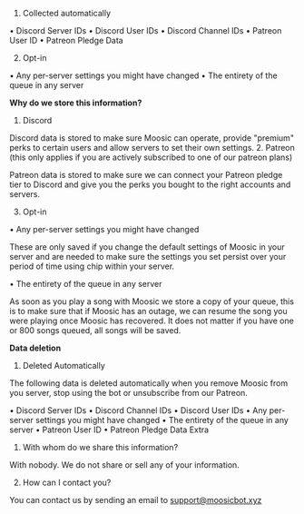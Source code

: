 1. Collected automatically

• Discord Server IDs
• Discord User IDs
• Discord Channel IDs
• Patreon User ID
• Patreon Pledge Data

2. Opt-in

• Any per-server settings you might have changed
• The entirety of the queue in any server

**Why do we store this information?**

1. Discord

Discord data is stored to make sure Moosic can operate, provide "premium" perks to certain users and allow servers to set their own settings.
2. Patreon (this only applies if you are actively subscribed to one of our patreon plans)

Patreon data is stored to make sure we can connect your Patreon pledge tier to Discord and give you the perks you bought to the right accounts and servers.

3. Opt-in

• Any per-server settings you might have changed

These are only saved if you change the default settings of Moosic in your server and are needed to make sure the settings you set persist over your period of time using chip within your server.

• The entirety of the queue in any server

As soon as you play a song with Moosic we store a copy of your queue, this is to make sure that if Moosic has an outage, we can resume the song you were playing once Moosic has recovered. It does not matter if you have one or 800 songs queued, all songs will be saved.

**Data deletion**

1. Deleted Automatically

The following data is deleted automatically when you remove Moosic from you server, stop using the bot or unsubscribe from our Patreon.

• Discord Server IDs
• Discord Channel IDs
• Discord User IDs
• Any per-server settings you might have changed
• The entirety of the queue in any server
• Patreon User ID
• Patreon Pledge Data
Extra

1. With whom do we share this information?

With nobody. We do not share or sell any of your information.

2. How can I contact you?

You can contact us by sending an email to support@moosicbot.xyz
